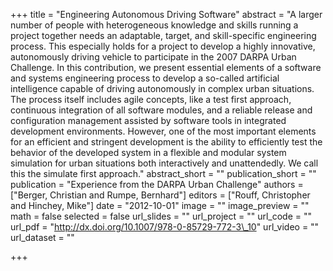 +++
title = "Engineering Autonomous Driving Software"
abstract = "A larger number of people with heterogeneous knowledge and skills running a project together needs an adaptable, target, and skill-specific engineering process. This especially holds for a project to develop a highly innovative, autonomously driving vehicle to participate in the 2007 DARPA Urban Challenge. In this contribution, we present essential elements of a software and systems engineering process to develop a so-called artificial intelligence capable of driving autonomously in complex urban situations. The process itself includes agile concepts, like a test first approach, continuous integration of all software modules, and a reliable release and configuration management assisted by software tools in integrated development environments. However, one of the most important elements for an efficient and stringent development is the ability to efficiently test the behavior of the developed system in a flexible and modular system simulation for urban situations both interactively and unattendedly. We call this the simulate first approach."
abstract_short = ""
publication_short = ""
publication = "Experience from the DARPA Urban Challenge"
authors = ["Berger, Christian and Rumpe, Bernhard"]
editors = ["Rouff, Christopher and Hinchey, Mike"]
date = "2012-10-01"
image = ""
image_preview = ""
math = false
selected = false
url_slides = ""
url_project = ""
url_code = ""
url_pdf = "http://dx.doi.org/10.1007/978-0-85729-772-3\_10"
url_video = ""
url_dataset = ""

+++
